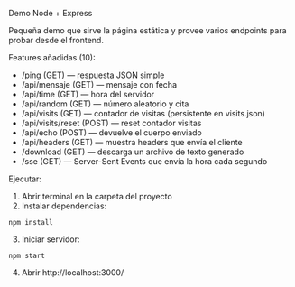 Demo Node + Express

Pequeña demo que sirve la página estática y provee varios endpoints para probar desde el frontend.

Features añadidas (10):

- /ping (GET) — respuesta JSON simple
- /api/mensaje (GET) — mensaje con fecha
- /api/time (GET) — hora del servidor
- /api/random (GET) — número aleatorio y cita
- /api/visits (GET) — contador de visitas (persistente en visits.json)
- /api/visits/reset (POST) — reset contador visitas
- /api/echo (POST) — devuelve el cuerpo enviado
- /api/headers (GET) — muestra headers que envía el cliente
- /download (GET) — descarga un archivo de texto generado
- /sse (GET) — Server-Sent Events que envía la hora cada segundo

Ejecutar:

1. Abrir terminal en la carpeta del proyecto
2. Instalar dependencias:

```pwsh
npm install
```

3. Iniciar servidor:

```pwsh
npm start
```

4. Abrir http://localhost:3000/
